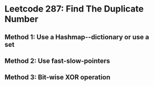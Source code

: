 # Leetcode 287: Find The Duplicate Number

## Method 1: Use a Hashmap--dictionary or use a set


## Method 2: Use fast-slow-pointers


## Method 3: Bit-wise XOR operation

